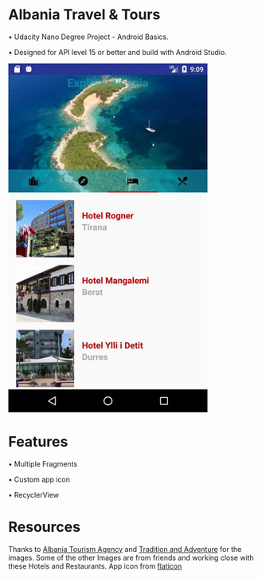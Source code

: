 # Albania Travel & Tours


• Udacity Nano Degree Project - Android Basics. 

• Designed for API level 15 or better and build with Android Studio.

![image](https://github.com/erandx/AlbaniaTravelTours/blob/master/albania_screenshot.jpg)


# Features
• Multiple Fragments

• Custom app icon

• RecyclerView

# Resources
Thanks to [Albania Tourism Agency](http://albania.al/) and [Tradition and Adventure](https://www.traditionandadventure.com) for the images.
Some of the other Images are from friends and working close with these Hotels and Restaurants.
App icon from [flaticon](https://www.flaticon.com)
